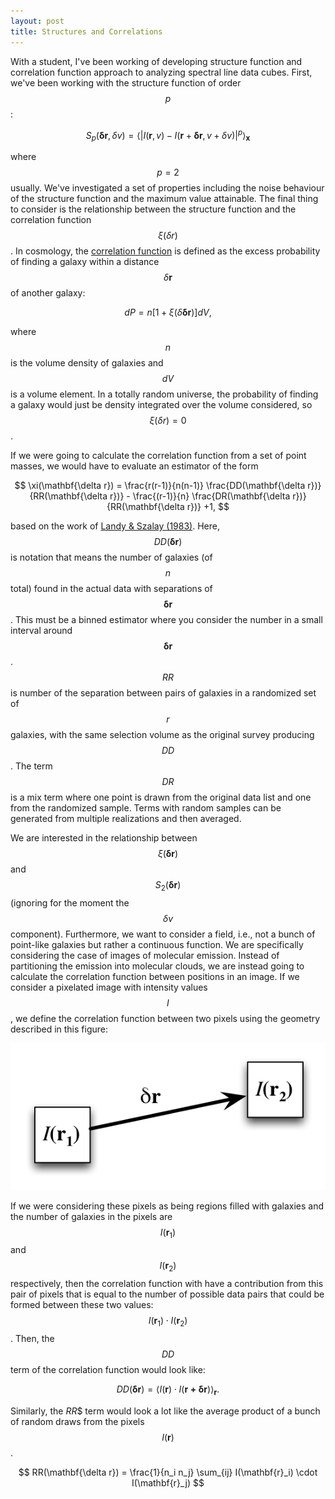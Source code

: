 ```yaml
---
layout: post
title: Structures and Correlations
---
```


With a student, I've been working of developing structure function and correlation function approach to analyzing spectral line data cubes.  First, we've been working with the structure function of order $$p$$:

$$
S_p(\mathbf{\delta r},\delta v) = \left\langle \left|I(\mathbf{r},v)-I(\mathbf{r}+\mathbf{\delta r},v+\delta v) \right|^p\right\rangle_{\mathbf{x}}
$$

where $$p=2$$ usually.  We've investigated a set of properties including the noise behaviour of the structure function and the maximum value attainable.  The final thing to consider is the relationship between the structure function and the correlation function $$\xi(\delta r)$$.  In cosmology, the [correlation function](https://ned.ipac.caltech.edu/level5/March04/Jones/Jones5_2.html) is defined as the excess probability of finding a galaxy within a distance $$\delta \mathbf{r}$$ of another galaxy:

$$
dP = n \left[ 1+\xi(\delta \mathbf{\delta r}) \right] dV,
$$  

where $$n$$ is the volume density of galaxies and $$dV$$ is a volume element.  In a totally random universe, the probability of finding a galaxy would just be density integrated over the volume considered, so $$\xi(\delta r)=0$$.

If we were going to calculate the correlation function from a set of point masses, we would have to evaluate an estimator of the form 

$$
\xi(\mathbf{\delta r}) = \frac{r(r-1)}{n(n-1)} \frac{DD(\mathbf{\delta r})}{RR(\mathbf{\delta r})} - \frac{(r-1)}{n} \frac{DR(\mathbf{\delta r})}{RR(\mathbf{\delta r})} +1,
$$

based on the work of [Landy & Szalay (1983)](http://adsabs.harvard.edu/abs/1993ApJ...412...64L).  Here, $$DD(\mathbf{\delta r})$$ is notation that means the number of galaxies (of $$n$$ total) found in the actual data with separations of $$\mathbf{\delta r}$$.  This must be a binned estimator where you consider the number in a small interval around $$\mathbf{\delta r}$$.  $$RR$$ is number of the separation between pairs of galaxies in a randomized set of $$r$$ galaxies, with the same selection volume as the original survey producing $$DD$$.  The term $$DR$$ is a mix term where one point is drawn from the original data list and one from the randomized sample.  Terms with random samples can be generated from multiple realizations and then averaged.

We are interested in the relationship between $$\xi(\mathbf{\delta r})$$ and $$S_2(\mathbf{\delta r})$$ (ignoring for the moment the $$\delta v$$ component).  Furthermore, we want to consider a field, i.e., not a bunch of point-like galaxies but rather a continuous function.  We are specifically considering the case of images of molecular emission.  Instead of partitioning the emission into molecular clouds, we are instead going to calculate the correlation function between positions in an image. If we consider a pixelated image with intensity values $$I$$, we define the correlation function between two pixels using the geometry described in this figure:

![Correlation Function](/images/CorrelationFunc.png)

If we were considering these pixels as being regions filled with galaxies and the number of galaxies in the pixels are $$I(\mathbf{r}_1)$$ and $$I(\mathbf{r}_2)$$ respectively, then the correlation function with have a contribution from this pair of pixels that is equal to the number of possible data pairs that could be formed between these two values: $$I(\mathbf{r}_1) \cdot I(\mathbf{r}_2)$$.  Then, the $$DD$$ term of the correlation function would look like:

$$
DD(\mathbf{\delta r}) = \langle I(\mathbf{r}) \cdot I(\mathbf{r+\delta r}) \rangle_{\mathbf{r}}.
$$

Similarly, the $RR$$ term would look a lot like the average product of a bunch of random draws from the pixels $$I(\mathbf{r})$$.

$$
RR(\mathbf{\delta r}) = \frac{1}{n_i n_j} \sum_{ij} I(\mathbf{r}_i) \cdot I(\mathbf{r}_j) 
$$